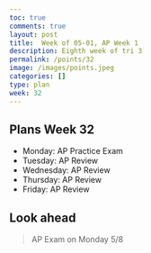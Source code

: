 ```yaml
---
toc: true
comments: true
layout: post
title:  Week of 05-01, AP Week 1
description: Eighth week of tri 3
permalink: /points/32
image: /images/points.jpeg
categories: []
type: plan
week: 32
---
```


## Plans Week 32
> 
- Monday: AP Practice Exam
- Tuesday: AP Review
- Wednesday: AP Review
- Thursday: AP Review
- Friday: AP Review

## Look ahead
> AP Exam on Monday 5/8